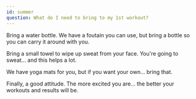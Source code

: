 ```yaml
---
id: summer
question: What do I need to bring to my 1st workout?
---
```


Bring a water bottle. We have a foutain you can use, but bring a bottle so you can carry it around with you.

Bring a small towel to wipe up sweat from your face. You're going to sweat... and this helps a lot.

We have yoga mats for you, but if you want your own... bring that.

Finally, a good attitude. The more excited you are... the better your workouts and results will be.
